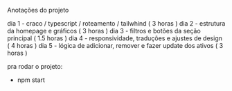 Anotações do projeto

dia 1 - craco / typescript / roteamento / tailwhind ( 3 horas )
dia 2 - estrutura da homepage e gráficos ( 3 horas )
dia 3 - filtros e botões da seção principal ( 1.5 horas )
dia 4 - responsividade, traduções e ajustes de design ( 4 horas )
dia 5 - lógica de adicionar, remover e fazer update dos ativos ( 3 horas )

pra rodar o projeto:

- npm start
